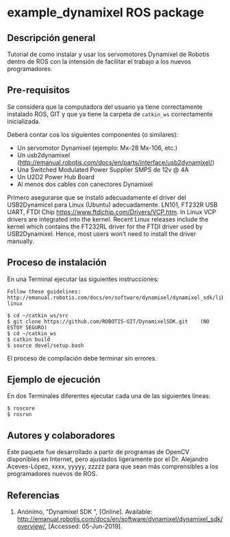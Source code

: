 # example_dynamixel ROS package

## Descripción general
Tutorial de como instalar y usar los servomotores Dynamixel de Robotis dentro de ROS con la intensión de facilitar el trabajo a los nuevos programadores.

## Pre-requisitos
Se considera que la computadora del usuario ya tiene correctamente instalado ROS, GIT y que ya tiene la carpeta de `catkin_ws` correctamente inicializada.

Deberá contar cos los siguientes componentes (o similares):
* Un servomotor Dynamixel (ejemplo: Mx-28 Mx-106, etc.)
* Un usb2dynamixel (http://emanual.robotis.com/docs/en/parts/interface/usb2dynamixel/)
* Una Switched Modulated Power Supplier SMPS de 12v @ 4A
* Un U2D2 Power Hub Board
* Al menos dos cables con canectores Dynamixel

Primero asegurarse que se instaló adecuadamente el driver del USB2Dynamicel para Linux (Ubuntu) adecuadamente. LN101, FT232R USB UART, FTDI Chip https://www.ftdichip.com/Drivers/VCP.htm. In Linux VCP drivers are integrated into the kernel. Recent Linux releases include the kernel which contains the FT232RL driver for the FTDI driver used by USB2Dynamixel. Hence, most users won’t need to install the driver manually.

## Proceso de instalación
En una Terminal ejecutar las siguientes instrucciones:
```
Follow these guidelines:
http://emanual.robotis.com/docs/en/software/dynamixel/dynamixel_sdk/library_setup/cpp_linux/#cpp-linux

$ cd ~/catkin_ws/src
$ git clone https://github.com/ROBOTIS-GIT/DynamixelSDK.git    (NO ESTOY SEGURO)
$ cd ~/catkin_ws
$ catkin build
$ source devel/setup.bash
```
El proceso de compilación debe terminar sin errores. 


## Ejemplo de ejecución

En dos Terminales diferentes ejecutar cada una de las siguientes lineas:
```
$ roscore
$ rosrun 
```


## Autores y colaboradores
Este paquete fue desarrollado a partir de programas de OpenCV disponibles en Internet, pero ajustados ligeramente por el Dr. Alejandro Aceves-López, xxxx, yyyyy,   zzzzz  para que sean más comprensibles a los programadores nuevos de ROS.

## Referencias

1. Anónimo, "Dynamixel SDK ", [Online]. Available: http://emanual.robotis.com/docs/en/software/dynamixel/dynamixel_sdk/overview/, [Accessed: 05-Jun-2019].


